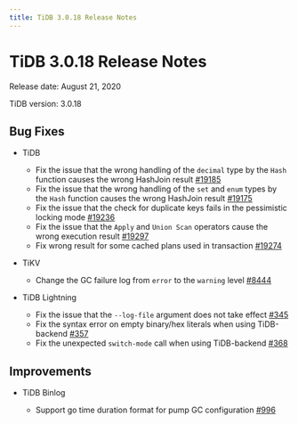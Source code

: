 ```yaml
---
title: TiDB 3.0.18 Release Notes
---
```


# TiDB 3.0.18 Release Notes

Release date: August 21, 2020

TiDB version: 3.0.18

## Bug Fixes

+ TiDB

    - Fix the issue that the wrong handling of the `decimal` type by the `Hash` function causes the wrong HashJoin result [#19185](https://github.com/pingcap/tidb/pull/19185)
    - Fix the issue that the wrong handling of the `set` and `enum` types by the `Hash` function causes the wrong HashJoin result [#19175](https://github.com/pingcap/tidb/pull/19175)
    - Fix the issue that the check for duplicate keys fails in the pessimistic locking mode [#19236](https://github.com/pingcap/tidb/pull/19236)
    - Fix the issue that the `Apply` and `Union Scan` operators cause the wrong execution result [#19297](https://github.com/pingcap/tidb/pull/19297)
    - Fix wrong result for some cached plans used in transaction [#19274](https://github.com/pingcap/tidb/pull/19274)

+ TiKV

    - Change the GC failure log from `error` to the `warning` level [#8444](https://github.com/tikv/tikv/pull/8444)

+ TiDB Lightning

    - Fix the issue that the `--log-file` argument does not take effect [#345](https://github.com/pingcap/tidb-lightning/pull/345)
    - Fix the syntax error on empty binary/hex literals when using TiDB-backend [#357](https://github.com/pingcap/tidb-lightning/pull/357)
    - Fix the unexpected `switch-mode` call when using TiDB-backend [#368](https://github.com/pingcap/tidb-lightning/pull/368)

## Improvements

+ TiDB Binlog

    - Support go time duration format for pump GC configuration [#996](https://github.com/pingcap/tidb-binlog/pull/996)
